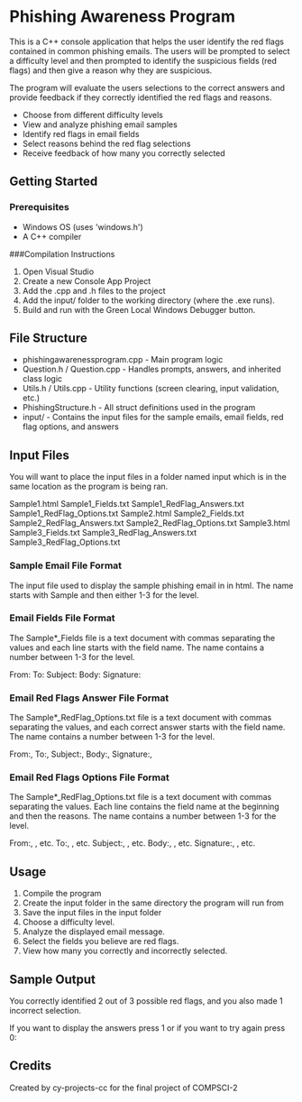 # Phishing Awareness Program

This is a C++ console application that helps the user identify the red flags contained in common phishing emails.
The users will be prompted to select a difficulty level and then prompted to identify the suspicious fields (red
flags) and then give a reason why they are suspicious.

The program will evaluate the users selections to the correct answers and provide feedback if they correctly
identified the red flags and reasons.

- Choose from different difficulty levels
- View and analyze phishing email samples
- Identify red flags in email fields
- Select reasons behind the red flag selections
- Receive feedback of how many you correctly selected

## Getting Started

### Prerequisites
- Windows OS (uses 'windows.h')
- A C++ compiler

###Compilation Instructions

1. Open Visual Studio
2. Create a new Console App Project
3. Add the .cpp and .h files to the project
4. Add the input/ folder to the working directory (where the .exe runs).
5. Build and run with the Green Local Windows Debugger button.

## File Structure

- phishingawarenessprogram.cpp - Main program logic
- Question.h / Question.cpp - Handles prompts, answers, and inherited class logic
- Utils.h / Utils.cpp - Utility functions (screen clearing, input validation, etc.)
- PhishingStructure.h - All struct definitions used in the program
- input/ - Contains the input files for the sample emails, email fields, red flag options, and answers

## Input Files

You will want to place the input files in a folder named input which is in the same location as the program is being ran.

Sample1.html
Sample1_Fields.txt
Sample1_RedFlag_Answers.txt
Sample1_RedFlag_Options.txt
Sample2.html
Sample2_Fields.txt
Sample2_RedFlag_Answers.txt
Sample2_RedFlag_Options.txt
Sample3.html
Sample3_Fields.txt
Sample3_RedFlag_Answers.txt
Sample3_RedFlag_Options.txt

### Sample Email File Format

The input file used to display the sample phishing email in in html.  The name starts with Sample and then either 1-3 for the level.

### Email Fields File Format

The Sample*_Fields file is a text document with commas separating the values and each line starts with the field name.  The name
contains a number between 1-3 for the level.

From:<email address>
To:<email address>
Subject:<subject>
Body:<body message>
Signature:<signature>

### Email Red Flags Answer File Format

The Sample*_RedFlag_Options.txt file is a text document with commas separating the values, and each correct answer starts with the field name.  
The name contains a number between 1-3 for the level.

From:<answer>, <description>
To:<answer>, <description>
Subject:<answer>, <description>
Body:<answer>, <description>
Signature:<answer>, <description>

### Email Red Flags Options File Format

The Sample*_RedFlag_Options.txt file is a text document with commas separating the values.  Each line contains the field name at the 
beginning and then the reasons.  The name contains a number between 1-3 for the level.

From:<reason1>, <reason2>, etc.
To:<reason2>, <reason2>, etc.
Subject:<reason1>, <reason2>, etc.
Body:<reason1>, <reason2>, etc.
Signature:<reason1>, <reason2>, etc.

## Usage

1. Compile the program
2. Create the input folder in the same directory the program will run from
3. Save the input files in the input folder
4. Choose a difficulty level.
5. Analyze the displayed email message.
6. Select the fields you believe are red flags.
7. View how many you correctly and incorrectly selected.

## Sample Output

You correctly identified 2 out of 3 possible red flags, and you also made 1 incorrect selection.

If you want to display the answers press 1 or if you want to try again press 0:

## Credits

Created by cy-projects-cc for the final project of COMPSCI-2
